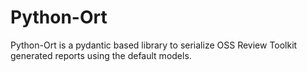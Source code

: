 # Python-Ort

Python-Ort is a pydantic based library to serialize OSS Review Toolkit generated reports using the default models.
